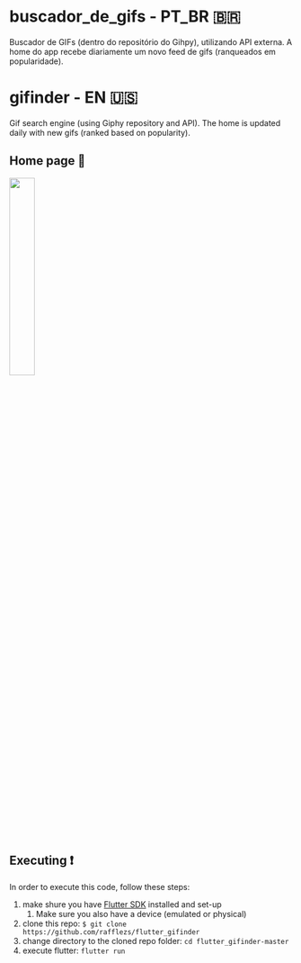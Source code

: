 # buscador_de_gifs - PT_BR 🇧🇷

Buscador de GIFs (dentro do repositório do Gihpy), utilizando API externa. A home do app recebe diariamente um novo feed de gifs (ranqueados em popularidade).

# gifinder - EN 🇺🇸

Gif search engine (using Giphy repository and API). The home is updated daily with new gifs (ranked based on popularity).

## Home page 📱

<img src="..." width=30% height=30%>

## Executing ❗

In order to execute this code, follow these steps:

1. make shure you have [Flutter SDK](https://flutter.dev/docs/get-started/install) installed and set-up
    1. Make sure you also have a device (emulated or physical) 
2. clone this repo: `$ git clone https://github.com/rafflezs/flutter_gifinder`
3. change directory to the cloned repo folder: `cd flutter_gifinder-master` 
4. execute flutter: `flutter run`
